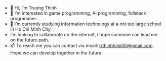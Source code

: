 - 👋 Hi, I’m Truong Thinh
- 👀 I’m interested in game programming, AI programming, fullstack programmer...
- 🌱 I’m currently studying information technology at a not too large school in Ho Chi Minh City.
-  I’m looking to collaborate on the internet, I hope someone can lead me on the future path.
- 📫 To reach me you can contact via email: trthinhhihii05@gmail.com.
         Hope we can develop together in the future.

<!---
hokphaithinh/hokphaithinh is a ✨ special ✨ repository because its `README.md` (this file) appears on your GitHub profile.
You can click the Preview link to take a look at your changes.
--->

